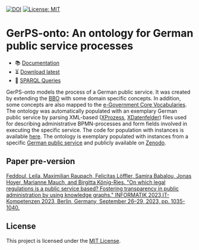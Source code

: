 [![DOI](https://zenodo.org/badge/632821036.svg)](https://zenodo.org/badge/latestdoi/632821036)
[![License: MIT](https://img.shields.io/badge/License-MIT-green.svg)](https://github.com/fusion-jena/GerPS-onto/blob/master/LICENSE)

# GerPS-onto: An ontology for German public service processes

- :books: [Documentation](https://w3id.org/GerPS-onto/ontology/)
- :hourglass_flowing_sand: [Download latest](https://doi.org/10.5281/zenodo.7845888)
- :page_facing_up: [SPARQL Queries](https://github.com/fusion-jena/GerPS-onto/tree/main/docs/SPARQL-queries.md)

GerPS-onto models the process of a German public service.
It was created by extending the [BBO](https://hal.science/hal-02365012/document) with some domain specific concepts.
In addition, some concepts are also mapped to the [e-Government Core Vocabularies](https://joinup.ec.europa.eu/collection/semantic-interoperability-community-semic/solution/e-government-core-vocabularies/about).
The ontology was automatically populated with an exemplary German public service by parsing XML-based ([XProzess](https://www.xrepository.de/details/urn:xoev-de:mv:em:standard:xprozess), [XDatenfelder](https://www.xrepository.de/details/urn:xoev-de:fim:standard:xdatenfelder)) files used for describing administrative BPMN-processes and form fields involved in executing the specific service.
The code for population with instances is available [here](https://github.com/fusion-jena/GerPS-onto/tree/main/ontology-population).
The ontology is exemplary populated with instances from a specific [German public service](https://fimportal.de/detail/L/99006028261000) and publicly available on [Zenodo](https://doi.org/10.5281/zenodo.7866314).

## Paper pre-version

[Feddoul, Leila, Maximilian Raupach, Felicitas Löffler, Samira Babalou, Jonas Hoyer, Marianne Mauch, and Birgitta König-Ries. "On which legal regulations is a public service based? Fostering transparency in public administration by using knowledge graphs." INFORMATIK 2023,IT-Kompetenzen 2023, Berlin, Germany, September 26–29, 2023, pp. 1035-1040.](https://nextcloud.gi.de/s/onnyxKSQoFHdqar)

## License

This project is licensed under the [MIT License](https://github.com/fusion-jena/GerPS-onto/blob/master/LICENSE).
